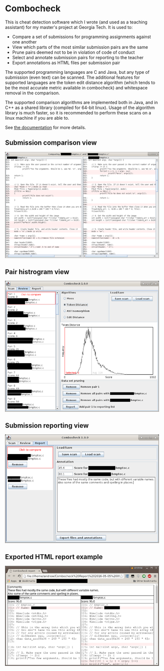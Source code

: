 # Combocheck
This is cheat detection software which I wrote (and used as a teaching assistant) for my master's project at Georgia Tech. It is used to:
- Compare a set of submissions for programming assignments against one another
- View which parts of the most similar submission pairs are the same
- Prune pairs deemed not to be in violation of code of conduct
- Select and annotate submission pairs for reporting to the teacher
- Export annotations as HTML files per submission pair

The supported programming languages are C and Java, but any type of submission (even text) can be scanned. The additional features for supported languages are the token edit distance algorithm (which tends to be the most accurate metric available in combocheck) and whitespace removal in the comparison.

The supported comparison algorithms are implemented both in Java, and in C++ as a shared library (compiled for 64-bit linux). Usage of the algorithm library is much faster, so it is recommended to perform these scans on a linux machine if you are able to.

See [the documentation](bin/Combocheck.pdf) for more details.

## Submission comparison view

![Comparison view](doc/comparison.png)

## Pair histrogram view

![Histogram view](doc/histogram.png)

## Submission reporting view

![Submission reporting view](doc/report.png)

## Exported HTML report example

![Comparison view](doc/export.png)
